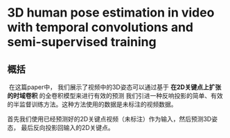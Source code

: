 # 3D human pose estimation in video with temporal convolutions and semi-supervised training



## 概括

​	在这篇paper中， 我们展示了视频中的3D姿态可以通过基于 **在2D关键点上扩张的时域卷积** 的全卷积模型来进行有效的预测 我们引进一种反响投影的简单、有效的半监督训练方法。这种方法使用的数据是未标注的视频数据。

​	首先我们使用已经预测好的2D关键点视频（未标注）作为输入，然后预测3D姿态， 最后反向投影回输入的2D关键点。